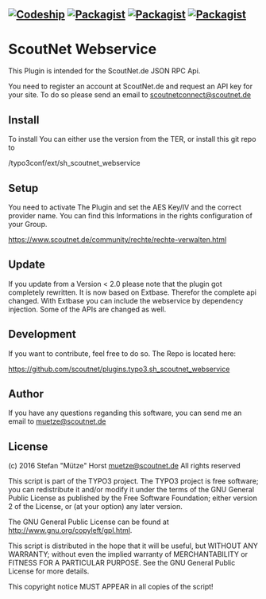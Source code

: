 [![Codeship](https://img.shields.io/codeship/58979de0-da91-0134-20fd-7ed446c6039d/master.svg)](https://app.codeship.com/projects/203731)
[![Packagist](https://img.shields.io/packagist/v/scoutnet/sh-scoutnet-webservice.svg)](https://packagist.org/packages/scoutnet/sh-scoutnet-webservice)
[![Packagist](https://img.shields.io/packagist/dt/scoutnet/sh-scoutnet-webservice.svg?label=packagist%20downloads)](https://packagist.org/packages/scoutnet/sh-scoutnet-webservice)
[![Packagist](https://img.shields.io/packagist/l/scoutnet/sh-scoutnet-webservice.svg)](https://packagist.org/packages/scoutnet/sh-scoutnet-webservice)
---
ScoutNet Webservice
===================

This Plugin is intended for the ScoutNet.de JSON RPC Api.

You need to register an account at ScoutNet.de and request an API key for your site.
To do so please send an email to scoutnetconnect@scoutnet.de

Install
-------
To install You can either use the version from the TER, or install this git repo to 

<TYPO3 Dir>/typo3conf/ext/sh_scoutnet_webservice


Setup
-----
You need to activate The Plugin and set the AES Key/IV and the correct provider name. 
You can find this Informations in the rights configuration of your Group.

https://www.scoutnet.de/community/rechte/rechte-verwalten.html

Update
------
If you update from a Version < 2.0 please note that the plugin got completely rewritten. It is now based on Extbase. Therefor the complete api changed.
With Extbase you can include the webservice by dependency injection. Some of the APIs are changed as well.

Development
-----------
If you want to contribute, feel free to do so. The Repo is located here:

https://github.com/scoutnet/plugins.typo3.sh_scoutnet_webservice

Author
------
If you have any questions reganding this software, you can send me an email to muetze@scoutnet.de

License
-------
(c) 2016 Stefan "Mütze" Horst <muetze@scoutnet.de>
All rights reserved

This script is part of the TYPO3 project. The TYPO3 project is
free software; you can redistribute it and/or modify
it under the terms of the GNU General Public License as published by
the Free Software Foundation; either version 2 of the License, or
(at your option) any later version.

The GNU General Public License can be found at
http://www.gnu.org/copyleft/gpl.html.

This script is distributed in the hope that it will be useful,
but WITHOUT ANY WARRANTY; without even the implied warranty of
MERCHANTABILITY or FITNESS FOR A PARTICULAR PURPOSE.  See the
GNU General Public License for more details.

This copyright notice MUST APPEAR in all copies of the script!
